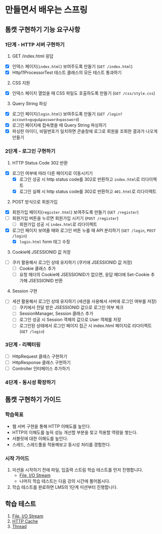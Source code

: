 # 만들면서 배우는 스프링

## 톰캣 구현하기 기능 요구사항

### 1단계 - HTTP 서버 구현하기

1. GET /index.html 응답

- [x] 인덱스 페이지(`index.html`) 보여주도록 만들기 (`GET /index.html`)
- [x] Http11ProcessorTest 테스트 클래스의 모든 테스트 통과하기

2. CSS 지원

- [x] 인덱스 페이지 열었을 때 CSS 파일도 호출하도록 만들기 (`GET /css/style.css`)

3. Query String 파싱

- [x] 로그인 페이지(`login.html`) 보여주도록 만들기 (`GET /login?account=gugu&password=password`)
- [x] 로그인 페이지에 접속했을 때 Query String 파싱하기
- [x] 파싱한 아이디, 비밀번호가 일치하면 콘솔창에 로그로 회원을 조회한 결과가 나오게 만들기

### 2단계 - 로그인 구현하기

1. HTTP Status Code 302 반환

- [x] 로그인 여부에 따라 다른 페이지로 이동시키기
    - [x] 로그인 성공 시 http status code를 302로 반환하고 `index.html`로 리다이렉트
    - [x] 로그인 실패 시 http status code를 302로 반환하고 `401.html`로 리다이렉트

2. POST 방식으로 회원가입

- [x] 회원가입 페이지(`register.html`) 보여주도록 만들기 (`GET /register`)
- [ ] 회원가입 버튼을 누르면 회원가입 시키기 (`POST /register`)
    - [ ] 회원가입 성공 시 `index.html`로 리다이렉트
- [x] 로그인 페이지 보여줄 때와 로그인 버튼 누를 때 API 분리하기 (`GET /login`, `POST /login`)
    - [x] `login.html` form 태그 수정

3. Cookie에 JSESSIONID 값 저장

- [ ] 쿠키 활용해서 로그인 상태 유지하기 (쿠키에 JSESSIONID 값 저장)
    - [ ] Cookie 클래스 추가
    - [ ] 요청 헤더의 Cookie에 JSESSIONID가 없으면, 응답 헤더에 Set-Cookie 추가해 JSESSIONID 반환

4. Session 구현

- [ ] 세션 활용해서 로그인 상태 유지하기 (세션을 사용해서 서버에 로그인 여부를 저장)
    - [ ] 쿠키에서 전달 받은 JSESSIONID 값으로 로그인 여부 체크
    - [ ] SessionManager, Session 클래스 추가
    - [ ] 로그인 성공 시 Session 객체의 값으로 User 객체를 저장
    - [ ] 로그인된 상태에서 로그인 페이지 접근 시 index.html 페이지로 리다이렉트 (`GET /login`)

### 3단계 - 리팩터링

- [ ] HttpRequest 클래스 구현하기
- [ ] HttpResponse 클래스 구현하기
- [ ] Controller 인터페이스 추가하기

### 4단계 - 동시성 확장하기

## 톰캣 구현하기 가이드

### 학습목표

- 웹 서버 구현을 통해 HTTP 이해도를 높인다.
- HTTP의 이해도를 높혀 성능 개선할 부분을 찾고 적용할 역량을 쌓는다.
- 서블릿에 대한 이해도를 높인다.
- 스레드, 스레드풀을 적용해보고 동시성 처리를 경험한다.

### 시작 가이드

1. 미션을 시작하기 전에 파일, 입출력 스트림 학습 테스트를 먼저 진행합니다.
    - [File, I/O Stream](study/src/test/java/study)
    - 나머지 학습 테스트는 다음 강의 시간에 풀어봅시다.
2. 학습 테스트를 완료하면 LMS의 1단계 미션부터 진행합니다.

## 학습 테스트

1. [File, I/O Stream](study/src/test/java/study)
2. [HTTP Cache](study/src/test/java/cache)
3. [Thread](study/src/test/java/thread)
